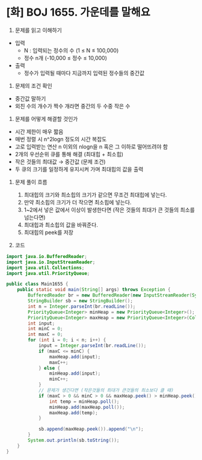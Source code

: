 # [화] BOJ 1655. 가운데를 말해요

1. 문제를 읽고 이해하기
- 입력
    - N : 입력되는 정수의 수 (1 ≤ N ≤ 100,000)
    - 정수 n개 (-10,000 ≤ 정수 ≤ 10,000)
- 출력
    - 정수가 입력될 때마다 지금까지 입력된 정수들의 중간값

1. 문제의 조건 확인
- 중간값 말하기
- 외친 수의 개수가 짝수 개라면 중간의 두 수중 작은 수

1. 문제를 어떻게 해결할 것인가
- 시간 제한이 매우 짧음
- 매번 정렬 시 n^2logn 정도의 시간 복잡도
- 고로 입력받는 연산 n 이외의 nlogn을 n 혹은 그 이하로 떨어뜨려야 함
- 2개의 우선순위 큐를 통해 해결 (최대힙 + 최소힙)
- 작은 것들의 최대값 → 중간값 (문제 조건)
- 두 큐의 크기를 일정하게 유지시켜 가며 최대힙의 값을 출력

1. 문제 풀이 흐름
    1. 최대힙의 크기와 최소힙의 크기가 같으면 무조건 최대힙에 넣는다.
    2. 만약 최소힙의 크기가 더 작으면 최소힙에 넣는다.
    3. 1~2에서 넣은 값에서 이상이 발생한다면 (작은 것들의 최대가 큰 것들의 최소를 넘는다면)
    4. 최대힙과 최소힙의 값을 바꿔준다.
    5. 최대힙의 peek를 저장

1. 코드

```java
import java.io.BufferedReader;
import java.io.InputStreamReader;
import java.util.Collections;
import java.util.PriorityQueue;

public class Main1655 {
    public static void main(String[] args) throws Exception {
        BufferedReader br = new BufferedReader(new InputStreamReader(System.in));
        StringBuilder sb = new StringBuilder();
        int n = Integer.parseInt(br.readLine());
        PriorityQueue<Integer> minHeap = new PriorityQueue<Integer>();
        PriorityQueue<Integer> maxHeap = new PriorityQueue<Integer>(Collections.reverseOrder());
        int input;
        int minC = 0;
        int maxC = 0;
        for (int i = 0; i < n; i++) {
            input = Integer.parseInt(br.readLine());
            if (maxC <= minC) {
                maxHeap.add(input);
                maxC++;
            } else {
                minHeap.add(input);
                minC++;
            }
            // 문제가 생긴다면 (작은것들의 최대가 큰것들의 최소보다 클 때)
            if (maxC > 0 && minC > 0 && maxHeap.peek() > minHeap.peek()) {
                int temp = minHeap.poll();
                minHeap.add(maxHeap.poll());
                maxHeap.add(temp);
            }

            sb.append(maxHeap.peek()).append("\n");
        }
        System.out.println(sb.toString());
    }
}
```